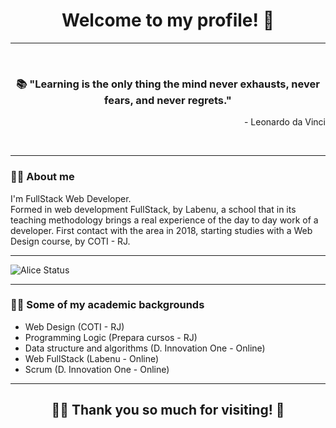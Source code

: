 <h1 align="center">Welcome to my profile! 🖖</h1>

---

<br>

<h3 align="center">📚 "Learning is the only thing the mind never exhausts, never fears, and never regrets."</h3>
<p align="right">- Leonardo da Vinci</p>

<br>

---

### 👨‍💻️ About me  
<p>I'm FullStack Web Developer. <br>
Formed in web development FullStack, by Labenu, a school that in its teaching methodology brings a real experience of the day to day work of a developer.
First contact with the area in 2018, starting studies with a Web Design course, by COTI - RJ.</p>

---

![Alice Status](https://github-readme-stats.vercel.app/api?username=alicepsz98&show_icons=true&theme=synthwave)

---

### 👩‍🏫 Some of my academic backgrounds
- Web Design (COTI - RJ)
- Programming Logic (Prepara cursos - RJ) 
- Data structure and algorithms (D. Innovation One - Online)
- Web FullStack (Labenu - Online)
- Scrum (D. Innovation One - Online)

---

<h2 align="center">🙋‍♀ Thank you so much for visiting! 💚</h2>


